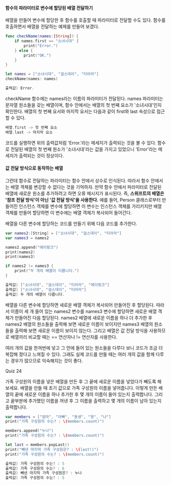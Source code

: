#### 함수의 파라미터로 변수에 할당된 배열 전달하기

배열을 만들어 변수에 할당한 후 함수를 호출할 때 파라미터로 전달할 수도 있다. 함수를 호출하면서 배열을 전달하는 예제를 만들어 보겠다.
```swift
func checkName(names:[String]) {
    if names.first == "소녀시대" {
        print("Error.")
    } else {
        print("OK.")
    }
}

let names = ["소녀시대", "걸스데이", "티아라"]
checkName(names: names)

출력값) Error.
```
checkName 함수에는 names라는 이름의 파라미터가 전달된다. names 파라미터는 문자열 원소들을 갖는 배열이며, 함수 안에서는 배열의 첫 번째 요소가 '소녀시대'인지 확인한다.
배열의 첫 번째 요서와 마지막 요서는 다음과 같이 first와 last 속성으로 접근할 수 있다.
```swift
배열.first -> 첫 번째 요소
배열.last -> 마지막 요소
```
코드를 실행하면 위의 출력값처럼 'Error.'라는 메세지가 출력되는 것을 볼 수 있다. 함수로 전달된 배열의 첫 번째 원소가 '소녀시대'라는 값을 가지고 있었으니 'Error'라는 메세지가 출력되는 것이 정상이다.


#### 값 전달 방식으로 동작하는 배열

그런데 함수로 전달하는 파라미터는 함수 안에서 상수로 인식된다. 따라서 함수 안에서는 배열 객체를 변강할 수 없다는 것을 기억하자.
만약 함수 안에서 파라미터로 전달된 배열에 새로운 원소를 추가하려고 하면 오류 메시지가 표시된다. 즉, **스위프트의 배열은 '참조 전달 방식'이 아닌 '값 전달 방식'을 사용한다.**
예를 들어, Person 클래스로부터 만들어진 인스턴스 객체를 변수에 할당하면 이 변수는 인스턴스 객체를 가리키지만 배열 객체를 만들어 할당하면 이 변수에는 배열 객체가 복사되어 들어간다.

배열을 다른 변수에 할당하는 코드를 만들기 위해 다음 코드를 추가한다.
```swift
var names2:[String] = ["소녀시대", "걸스데이", "티아라"]
var names3 = names2

names2.append("에이핑크")
print(names2)
print(names3)

if names2 != names3 {
    print("두 개의 배열이 다릅니다.")
}

출력값) ["소녀시대", "걸스데이", "티아라", "에이핑크"]
출력값) ["소녀시대", "걸스데이", "티아라"]
출력값) 두 개의 배열이 다릅니다.
```
배열을 다른 변수에 할당하면 새로운 배열 객체가 복사되어 만들어진 후 할당된다. 따라서 이름이 세 개 들어 있는 names2 변수를 names3 변수에 할당하면 새로운 배열 객체가 만들어진 다음 할당된다.
names2 배열에 새로운 이름을 하나 더 추가한 후 names2 배열의 원소들을 출력해 보면 새로운 이름이 보이지만 names3 배열의 원소들을 출력해 보면 새로운 이름이 보이지 않는다.
그리고 배열은 값 전달 방식을 사용하므로 배열끼리 비교할 때는 == 연산자나 != 연산자를 사용한다.

여러 개의 값을 한꺼번에 넣고 그 안에 들어 있는 원소들을 다루다 보니 코드가 조금 더 복잡해 졌다고 느껴질 수 있다.
그래도 실제 코드를 만들 때는 여러 개의 값을 함께 다루는 경우가 많으므로 익숙해지는 것이 좋다.

Quiz 24

가족 구성원의 이름을 넣은 배열을 만든 후 그 끝에 새로운 이름을 넣었다가 빼도록 해 보세요. 배열을 만들 때 초기 값으로 가족 구성원의 이름을 넣어줍니다.
이렇게 만든 배열의 끝에 새로운 이름을 하나 추가한 후 몇 개의 이름이 들어 있는지 출력합니다. 그리고 끝부분에 추가했던 이름을 꺼낸 후 그 이름을 출력하고 몇 개의 이름이 남아 있는지 출력합니다.
```swift
var members = ["엄마", "아빠", "동생", "형", "나"]
print("가족 구성원의 수는? : \(members.count)")

members.append("누나")
print("가족 구성원의 수는? : \(members.count)")

let last = members.popLast()
print("빼낸 마지막 가족 구성원은? : \(last!)")
print("가족 구성원의 수는? : \(members.count)")

출력값) 가족 구성원의 수는? : 5
츌력값) 가족 구성원의 수는? : 6
출력값) 빼낸 마지막 가족 구성원은? : 누나
출력값) 가족 구성원의 수는? : 5
```
